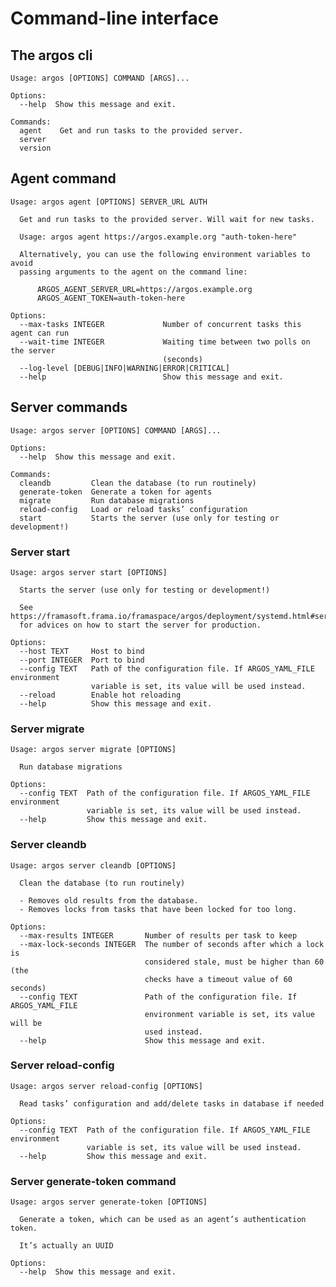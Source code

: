 # Command-line interface

<!-- [[[cog
    from argos.commands import cli
    from click.testing import CliRunner
    def help(args):
        title = "argos " + " ".join(args)
        cog.out("\n```man\n")
        result = CliRunner().invoke(cli, args)
        output = result.output.replace("Usage: cli ", "Usage: argos ")
        cog.out(output)
        cog.out("```\n\n")
 ]]] -->
<!-- [[[end]]] -->

## The argos cli
<!--
.. [[[cog
    help(["--help"])
.. ]]] -->

```man
Usage: argos [OPTIONS] COMMAND [ARGS]...

Options:
  --help  Show this message and exit.

Commands:
  agent    Get and run tasks to the provided server.
  server
  version
```

<!--[[[end]]]
-->

## Agent command
<!--
.. [[[cog
    help(["agent", "--help"])
.. ]]] -->

```man
Usage: argos agent [OPTIONS] SERVER_URL AUTH

  Get and run tasks to the provided server. Will wait for new tasks.

  Usage: argos agent https://argos.example.org "auth-token-here"

  Alternatively, you can use the following environment variables to avoid
  passing arguments to the agent on the command line:

      ARGOS_AGENT_SERVER_URL=https://argos.example.org
      ARGOS_AGENT_TOKEN=auth-token-here

Options:
  --max-tasks INTEGER             Number of concurrent tasks this agent can run
  --wait-time INTEGER             Waiting time between two polls on the server
                                  (seconds)
  --log-level [DEBUG|INFO|WARNING|ERROR|CRITICAL]
  --help                          Show this message and exit.
```

<!--[[[end]]]
-->

## Server commands
<!--
.. [[[cog
    help(["server", "--help"])
.. ]]] -->

```man
Usage: argos server [OPTIONS] COMMAND [ARGS]...

Options:
  --help  Show this message and exit.

Commands:
  cleandb         Clean the database (to run routinely)
  generate-token  Generate a token for agents
  migrate         Run database migrations
  reload-config   Load or reload tasks’ configuration
  start           Starts the server (use only for testing or development!)
```

<!--[[[end]]]
-->

### Server start
<!--
.. [[[cog
    help(["server", "start", "--help"])
.. ]]] -->

```man
Usage: argos server start [OPTIONS]

  Starts the server (use only for testing or development!)

  See https://framasoft.frama.io/framaspace/argos/deployment/systemd.html#server
  for advices on how to start the server for production.

Options:
  --host TEXT     Host to bind
  --port INTEGER  Port to bind
  --config TEXT   Path of the configuration file. If ARGOS_YAML_FILE environment
                  variable is set, its value will be used instead.
  --reload        Enable hot reloading
  --help          Show this message and exit.
```

<!--[[[end]]]
-->

### Server migrate

<!--
.. [[[cog
    help(["server", "migrate", "--help"])
.. ]]] -->

```man
Usage: argos server migrate [OPTIONS]

  Run database migrations

Options:
  --config TEXT  Path of the configuration file. If ARGOS_YAML_FILE environment
                 variable is set, its value will be used instead.
  --help         Show this message and exit.
```

<!--[[[end]]]
-->


### Server cleandb
<!--
.. [[[cog
    help(["server", "cleandb", "--help"])
.. ]]] -->

```man
Usage: argos server cleandb [OPTIONS]

  Clean the database (to run routinely)

  - Removes old results from the database.
  - Removes locks from tasks that have been locked for too long.

Options:
  --max-results INTEGER       Number of results per task to keep
  --max-lock-seconds INTEGER  The number of seconds after which a lock is
                              considered stale, must be higher than 60 (the
                              checks have a timeout value of 60 seconds)
  --config TEXT               Path of the configuration file. If ARGOS_YAML_FILE
                              environment variable is set, its value will be
                              used instead.
  --help                      Show this message and exit.
```

<!--[[[end]]]
-->

### Server reload-config

<!--
.. [[[cog
    help(["server", "reload-config", "--help"])
.. ]]] -->

```man
Usage: argos server reload-config [OPTIONS]

  Read tasks’ configuration and add/delete tasks in database if needed

Options:
  --config TEXT  Path of the configuration file. If ARGOS_YAML_FILE environment
                 variable is set, its value will be used instead.
  --help         Show this message and exit.
```

<!--[[[end]]]
-->

### Server generate-token command

<!--
.. [[[cog
    help(["server", "generate-token", "--help"])
.. ]]] -->

```man
Usage: argos server generate-token [OPTIONS]

  Generate a token, which can be used as an agent’s authentication token.

  It’s actually an UUID

Options:
  --help  Show this message and exit.
```

<!--[[[end]]]
-->

